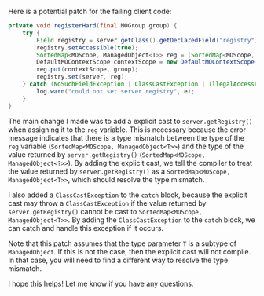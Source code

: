 Here is a potential patch for the failing client code:

```java
private void registerHard(final MOGroup group) {
    try {
        Field registry = server.getClass().getDeclaredField("registry");
        registry.setAccessible(true);
        SortedMap<MOScope, ManagedObject<T>> reg = (SortedMap<MOScope, ManagedObject<T>>) server.getRegistry();
        DefaultMOContextScope contextScope = new DefaultMOContextScope(new OctetString(""), group.getScope());
        reg.put(contextScope, group);
        registry.set(server, reg);
    } catch (NoSuchFieldException | ClassCastException | IllegalAccessException e) {
        log.warn("could not set server registry", e);
    }
}
```

The main change I made was to add a explicit cast to `server.getRegistry()` when assigning it to the `reg` variable. This is necessary because the error message indicates that there is a type mismatch between the type of the `reg` variable (`SortedMap<MOScope, ManagedObject<T>>`) and the type of the value returned by `server.getRegistry()` (`SortedMap<MOScope, ManagedObject<?>>`). By adding the explicit cast, we tell the compiler to treat the value returned by `server.getRegistry()` as a `SortedMap<MOScope, ManagedObject<T>>`, which should resolve the type mismatch.

I also added a `ClassCastException` to the `catch` block, because the explicit cast may throw a `ClassCastException` if the value returned by `server.getRegistry()` cannot be cast to `SortedMap<MOScope, ManagedObject<T>>`. By adding the `ClassCastException` to the `catch` block, we can catch and handle this exception if it occurs.

Note that this patch assumes that the type parameter `T` is a subtype of `ManagedObject`. If this is not the case, then the explicit cast will not compile. In that case, you will need to find a different way to resolve the type mismatch.

I hope this helps! Let me know if you have any questions.